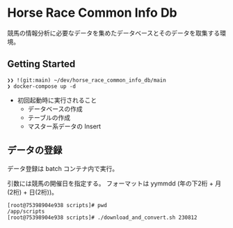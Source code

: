 # Horse Race Common Info Db

競馬の情報分析に必要なデータを集めたデータベースとそのデータを取集する環境。

## Getting Started

```
❯❯ !(git:main) ~/dev/horse_race_common_info_db/main
❯ docker-compose up -d
```

- 初回起動時に実行されること
  - データベースの作成
  - テーブルの作成
  - マスター系データの Insert

## データの登録

データ登録は batch コンテナ内で実行。

引数には競馬の開催日を指定する。
フォーマットは yymmdd (年の下2桁 + 月(2桁) + 日(2桁))。

```
[root@75398904e938 scripts]# pwd
/app/scripts
[root@75398904e938 scripts]# ./download_and_convert.sh 230812
```